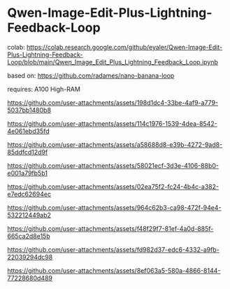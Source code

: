 # Qwen-Image-Edit-Plus-Lightning-Feedback-Loop

colab: https://colab.research.google.com/github/eyaler/Qwen-Image-Edit-Plus-Lightning-Feedback-Loop/blob/main/Qwen_Image_Edit_Plus_Lightning_Feedback_Loop.ipynb

based on: https://github.com/radames/nano-banana-loop

requires: A100 High-RAM

https://github.com/user-attachments/assets/198d1dc4-33be-4af9-a779-5037bb1480b8

https://github.com/user-attachments/assets/114c1976-1539-4dea-8542-4e061ebd35fd

https://github.com/user-attachments/assets/a58688d8-e39b-4272-9ad8-85ddfcd12d9f

https://github.com/user-attachments/assets/58021ecf-3d3e-4106-88b0-e001a79fb5b1

https://github.com/user-attachments/assets/02ea75f2-fc24-4b4c-a382-e7edc62694ec

https://github.com/user-attachments/assets/964c62b3-ca98-472f-94e4-532212449ab2

https://github.com/user-attachments/assets/f48f29f7-81ef-4a0d-885f-665ca2d8e15b

https://github.com/user-attachments/assets/fd982d37-edc6-4332-a9fb-22039294dc98

https://github.com/user-attachments/assets/8ef063a5-580a-4866-8144-77228680d489
